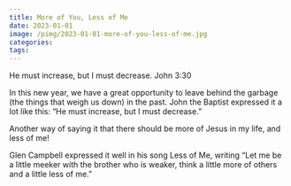 ```yaml
---
title: More of You, Less of Me
date: 2023-01-01
image: /pimg/2023-01-01-more-of-you-less-of-me.jpg
categories:
tags:
---
```


<p data-block-key="kqysm">He must increase, but I must decrease. John 3:30</p><p data-block-key="caj3o">In this new year, we have a great opportunity to leave behind the garbage (the things that weigh us down) in the past. John the Baptist expressed it a lot like this: “He must increase, but I must decrease.”  </p><p data-block-key="ff0nh">Another way of saying it that there should be more of Jesus in my life, and less of me! </p><p data-block-key="1f3pm">Glen Campbell expressed it well in his song Less of Me, writing “Let me be a little meeker with the brother who is weaker, think a little more of others and a little less of me.”</p>

